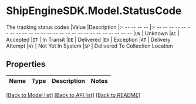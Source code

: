 # ShipEngineSDK.Model.StatusCode
The tracking status codes  |Value       |Description |:- -- -- -- --  |:- -- -- -- -- -- -- -- -- -- -- -- -- -- -- -- -- -- -- -- -- -- -- -- -- -- -- |`UN` | Unknown |`AC` | Accepted |`IT` | In Transit |`DE` | Delivered |`EX` | Exception |`AT` | Delivery Attempt |`NY` | Not Yet In System |`SP` | Delivered To Collection Location 

## Properties

Name | Type | Description | Notes
------------ | ------------- | ------------- | -------------

[[Back to Model list]](../../README.md#documentation-for-models) [[Back to API list]](../../README.md#documentation-for-api-endpoints) [[Back to README]](../../README.md)

